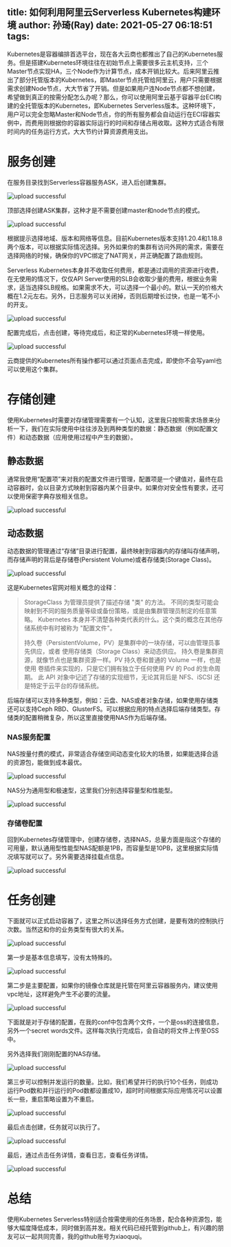 title: 如何利用阿里云Serverless Kubernetes构建环境
author: 孙琦(Ray)
date: 2021-05-27 06:18:51
tags:
---
Kubernetes是容器编排首选平台，现在各大云商也都推出了自己的Kubernetes服务。但是搭建Kubernetes环境往往在初始节点上需要很多云主机支持，三个Master节点实现HA，三个Node作为计算节点，成本开销比较大。后来阿里云推出了部分托管版本的Kubernetes，即Master节点托管给阿里云，用户只需要根据需求创建Node节点，大大节省了开销。但是如果用户连Node节点都不想创建，希望做到真正的按需分配怎么办呢？那么，你可以使用阿里云基于容器平台ECI构建的全托管版本的Kubernetes，即Kubernetes Serverless版本。这种环境下，用户可以完全忽略Master和Node节点，你的所有服务都会自动运行在ECI容器实例中，而费用则根据你的容器实际运行的时间和存储占用收取。这种方式适合有限时间内的任务运行方式，大大节约计算资源费用支出。

<!-- more -->

# 服务创建

在服务目录找到Serverless容器服务ASK，进入后创建集群。

![upload successful](/images/pasted-245.png)

顶部选择创建ASK集群，这种才是不需要创建master和node节点的模式。

![upload successful](/images/pasted-246.png)

根据提示选择地域、版本和网络等信息。目前Kubernetes版本支持1.20.4和1.18.8两个版本，可以根据实际情况选择。另外如果你的集群有访问外网的需求，需要在选择网络的时候，确保你的VPC绑定了NAT网关，并正确配置了路由规则。

Serverless Kubernetes本身并不收取任何费用，都是通过调用的资源进行收费，在无使用的情况下，仅仅API Server使用的SLB会收取少量的费用，根据业务需求，适当选择SLB规格。如果需求不大，可以选择一个最小的。默认一天的价格大概在1.2元左右。另外，日志服务可以关闭掉，否则后期增长过快，也是一笔不小的开支。

![upload successful](/images/pasted-247.png)

配置完成后，点击创建，等待完成后，和正常的Kubernetes环境一样使用。

![upload successful](/images/pasted-248.png)

云商提供的Kubernetes所有操作都可以通过页面点击完成，即使你不会写yaml也可以使用这个集群。


# 存储创建

使用Kubernetes时需要对存储管理需要有一个认知，这里我只按照需求场景来分析一下，我们在实际使用中往往涉及到两种类型的数据：静态数据（例如配置文件）和动态数据（应用使用过程中产生的数据）。

## 静态数据

通常我使用“配置项”来对我的配置文件进行管理，配置项是一个键值对，最终在启动容器时，会以目录方式映射到容器内某个目录中。如果你对安全性有要求，还可以使用保密字典存放相关信息。

![upload successful](/images/pasted-249.png)

## 动态数据

动态数据的管理通过“存储”目录进行配置，最终映射到容器内的存储叫存储声明，而存储声明的背后是存储卷(Persistent Volume)或者存储类(Storage Class)。

![upload successful](/images/pasted-250.png)

这是Kubernetes官网对相关概念的诠释：

> StorageClass 为管理员提供了描述存储 "类" 的方法。 不同的类型可能会映射到不同的服务质量等级或备份策略，或是由集群管理员制定的任意策略。 Kubernetes 本身并不清楚各种类代表的什么。这个类的概念在其他存储系统中有时被称为 "配置文件"。
>
> 持久卷（PersistentVolume，PV）是集群中的一块存储，可以由管理员事先供应，或者 使用存储类（Storage Class）来动态供应。 持久卷是集群资源，就像节点也是集群资源一样。PV 持久卷和普通的 Volume 一样，也是使用 卷插件来实现的，只是它们拥有独立于任何使用 PV 的 Pod 的生命周期。 此 API 对象中记述了存储的实现细节，无论其背后是 NFS、iSCSI 还是特定于云平台的存储系统。

后端存储可以支持多种类型，例如：云盘、NAS或者对象存储，如果使用存储类还可以支持Ceph RBD、GlusterFS。可以根据应用的特点选择后端存储类型。存储类的配置稍微复杂，所以这里直接使用NAS作为后端存储。

### NAS服务配置

NAS按量付费的模式，非常适合存储空间动态变化较大的场景，如果能选择合适的资源包，能做到成本最优。

![upload successful](/images/pasted-251.png)

NAS分为通用型和极速型，这里我们分别选择容量型和性能型。

![upload successful](/images/pasted-252.png)

### 存储卷配置

回到Kubernetes存储管理中，创建存储卷，选择NAS，总量方面是指这个存储的可用量，默认通用型性能型NAS配额是1PB，而容量型是10PB，这里根据实际情况填写就可以了。另外需要选择挂载点信息。

![upload successful](/images/pasted-253.png)


# 任务创建

下面就可以正式启动容器了，这里之所以选择任务方式创建，是要有效的控制执行次数。当然这和你的业务类型有很大的关系。

![upload successful](/images/pasted-254.png)

第一步是基本信息填写，没有太特殊的。

![upload successful](/images/pasted-255.png)

第二步是主要配置，如果你的镜像仓库就是托管在阿里云容器服务内，建议使用vpc地址，这样避免产生不必要的流量。

![upload successful](/images/pasted-256.png)

下面就是对于存储的配置，在我的conf中包含两个文件，一个是oss的连接信息，另外一个secret words文件。这样每次执行完成后，会自动的将文件上传至OSS中。

另外选择我们刚刚配置的NAS存储。

![upload successful](/images/pasted-257.png)

第三步可以控制并发运行的数量。比如，我们希望并行的执行10个任务，则成功运行Pod数和并行运行的Pod数都设置成10，超时时间根据实际应用情况可以设置长一些，重启策略设置为不重启。

![upload successful](/images/pasted-258.png)

最后点击创建，任务就可以执行了。

![upload successful](/images/pasted-259.png)

最后，通过点击任务详情，查看日志，查看任务详情。

![upload successful](/images/pasted-260.png)

# 总结

使用Kubernetes Serverless特别适合按需使用的任务场景，配合各种资源包，能够大幅度降低成本，同时做到高并发。相关代码已经托管到github上，有兴趣的朋友可以一起共同完善，我的github账号为xiaoquqi。